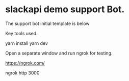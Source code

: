 # slackapi demo support Bot.

The support bot initial template is below

Key tools used.

yarn install
yarn dev

Open a separate window and run ngrok for testing.

https://ngrok.com/

ngrok http 3000



